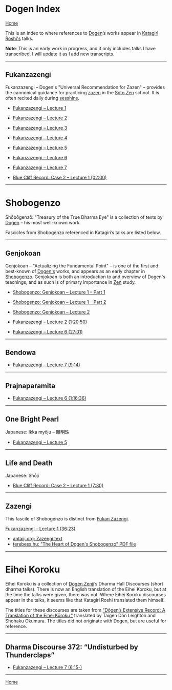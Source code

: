 <a name="0"></a>
# Dogen Index

[Home](index#dogen)

This is an index to where references to [Dogen](glossary#dogen)’s works appear in [Katagiri Roshi's](glossary#katagiri) talks. 

**Note**: This is an early work in progress, and it only includes talks I have transcribed. I will update it as I add new transcripts.

---

## Fukanzazengi

Fukanzazengi – Dogen's "Universal Recommendation for Zazen" – provides the cannonical guidance for practicing [zazen](glossary#zazen) in the [Soto Zen](glossary#soto-zen ) school. It is often recited daily during [sesshins](glossary#sesshin).

- [Fukanzazengi – Lecture 1](1979-06-09-Fukanzazengi-Lecture1#0)
- [Fukanzazengi – Lecture 2](1979-06-10-Fukanzazengi-Lecture2#0)
- [Fukanzazengi – Lecture 3](1979-06-11-Fukanzazengi-Lecture3#0)
- [Fukanzazengi – Lecture 4](1979-06-12-Fukanzazengi-Lecture4#0)
- [Fukanzazengi – Lecture 5](1979-06-13-Fukanzazengi-Lecture5#0)
- [Fukanzazengi – Lecture 6](1979-06-14-Fukanzazengi-Lecture6#0)
- [Fukanzazengi – Lecture 7](1979-06-15-Fukanzazengi-Lecture7#0)

- [Blue Cliff Record: Case 2 – Lecture 1 (02:00)](1980-01-19-BlueCliffRecordCase2Lecture1#0200)

---

# Shobogenzo

Shōbōgenzō: "Treasury of the True Dharma Eye" is a collection of texts by [Dogen](glossary#dogen) – his most well-known work.

Fascicles from Shobogenzo referenced in Katagiri’s talks are listed below.

---

## Genjokoan

Genjōkōan – "Actualizing the Fundamental Point" – is one of the first and best-known of [Dogen's](glossary#dogen) works, and appears as an early chapter in [Shobogenzo](#shobogenzo). Genjokoan is both an introduction to and overview of Dogen's teachings, and as such is of primary importance in [Zen](glossary#zen) study.

- [Shobogenzo: Genjokoan – Lecture 1 – Part 1](1987-06-06-Shobogenzo-Genjokoan-Lecture1-Part1#0)
- [Shobogenzo: Genjokoan – Lecture 1 – Part 2](1987-06-06-Shobogenzo-Genjokoan-Lecture1-Part2#0)
- [Shobogenzo: Genjokoan – Lecture 2](1987-06-07-Shobogenzo-Genjokoan-Lecture2#0)

- [Fukanzazengi – Lecture 2 (1:20:50)](1979-06-10-Fukanzazengi-Lecture2#12050)
- [Fukanzazengi – Lecture 6 (27:01)](1979-06-14-Fukanzazengi-Lecture6#2701)

---

## Bendowa

- [Fukanzazengi – Lecture 7 (9:14)](1979-06-15-Fukanzazengi-Lecture7#914)

---

## Prajnaparamita

- [Fukanzazengi – Lecture 6 (1:16:36)](1979-06-14-Fukanzazengi-Lecture6#11636)

---

## One Bright Pearl

Japanese: Ikka myōju – 顆明珠

- [Fukanzazengi – Lecture 5](1979-06-13-Fukanzazengi-Lecture5#0)

---

## Life and Death

Japanese: Shōji

- [Blue Cliff Record: Case 2 – Lecture 1 (7:30)](1980-01-19-BlueCliffRecordCase2Lecture1#730)

---

## Zazengi

This fascile of Shobogenzo is distinct from [Fukan Zazengi](#fukanzazengi).

[Fukanzazengi – Lecture 1 (36:23)](1979-06-09-Fukanzazengi-Lecture1#3623)

- [antaiji.org: Zazengi text](https://antaiji.org/en/classics/zazengi/)
- [terebess.hu: "The Heart of Dogen's Shobogenzo" PDF file](https://terebess.hu/zen/dogen/The-Heart-of-Dogens-Shobogenzo.pdf) 

---

# Eihei Koroku

Eihei Koroku is a collection of [Dogen Zenji](glossary#dogen)’s Dharma Hall Discourses (short dharma talks). There is now an English translation of the Eihei Koroku, but at the time the talks were given, there was not. Where Eihei Koroku discourses appear in the talks, it seems like that Katagiri Roshi translated them himself. 

The titles for these discourses are taken from [“Dōgen’s Extensive Record: A Translation of the Eihei Kōroku,”](resources#dogen) translated by Taigen Dan Leighton and Shohaku Okumura. The titles did not originate with Dogen, but are useful for reference.

---

<a name="ek-372"></a>
## Dharma Discourse 372: “Undisturbed by Thunderclaps”

- [Fukanzazengi – Lecture 7 (6:15-)](1979-06-15-Fukanzazengi-Lecture7#615)

---

[Home](index#dogen)
